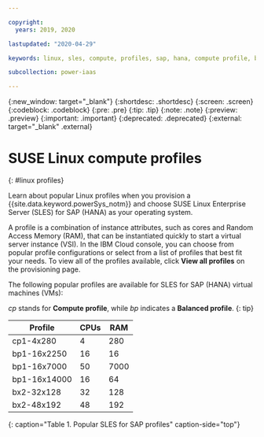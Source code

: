 ```yaml
---

copyright:
  years: 2019, 2020

lastupdated: "2020-04-29"

keywords: linux, sles, compute, profiles, sap, hana, compute profile, balanced profile

subcollection: power-iaas

---
```


{:new_window: target="_blank"}
{:shortdesc: .shortdesc}
{:screen: .screen}
{:codeblock: .codeblock}
{:pre: .pre}
{:tip: .tip}
{:note: .note}
{:preview: .preview}
{:important: .important}
{:deprecated: .deprecated}
{:external: target="_blank" .external}

# SUSE Linux compute profiles
{: #linux profiles}

Learn about popular Linux profiles when you provision a {{site.data.keyword.powerSys_notm}} and choose SUSE Linux Enterprise Server (SLES) for SAP (HANA) as your operating system.

A profile is a combination of instance attributes, such as cores and Random Access Memory (RAM), that can be instantiated quickly to start a virtual server instance (VSI). In the IBM Cloud console, you can choose from popular profile configurations or select from a list of profiles that best fit your needs. To view all of the profiles available, click **View all profiles** on the provisioning page.

The following popular profiles are available for SLES for SAP (HANA) virtual machines (VMs):

*cp* stands for **Compute profile**, while *bp* indicates a **Balanced profile**.
{: tip}

| Profile      | CPUs | RAM  |
| ------------ | ---- | ---- |
| cp1-4x280    | 4    | 280  |
| bp1-16x2250  | 16   | 16   |
| bp1-16x7000  | 50   | 7000 |
| bp1-16x14000 | 16   | 64   |
| bx2-32x128   | 32   | 128  |
| bx2-48x192   | 48   | 192  |
{: caption="Table 1. Popular SLES for SAP profiles" caption-side="top"}

